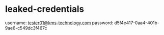# leaked-credentials
username: tester01@kms-technology.com
password: d5f4e417-0aa4-401b-9ae6-c549dc3f467c
